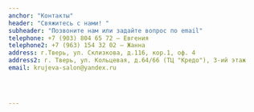 ```yaml
---
anchor: "Контакты"
header: "Свяжитесь с нами! "
subheader: "Позвоните нам или задайте вопрос по email"
telephone: +7 (903) 804 65 72 — Евгения
telephone2: +7 (963) 154 32 02 — Жанна
address: г.Тверь, ул. Склизкова, д.116, кор.1, оф. 4
address2: г. Тверь, ул. Кольцевая, д.64/66 (ТЦ "Кредо"), 3-ий этаж
email: krujeva-salon@yandex.ru




---
```

